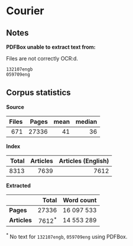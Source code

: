 
# Courier

## Notes

**PDFBox unable to extract text from:**

Files are not correctly OCR:d.

    132107engb
    059709eng


## Corpus statistics

__Source__

| Files | Pages | mean | median |
| ----: | ----: | ---: | -----: |
|   671 | 27336 |   41 |     36 |

__Index__

| Total | Articles | Articles (English) |
| ----: | -------: | -----------------: |
|  8313 |     7639 |               7612 |


__Extracted__

|              |            Total | Word count |
| ------------ | ---------------: | ---------: |
| __Pages__    |            27336 | 16 097 533 |
| __Articles__ | 7612<sup>*</sup> | 14 553 289 |

<sup>*</sup> No text for `132107engb`, `059709eng` using PDFBox.